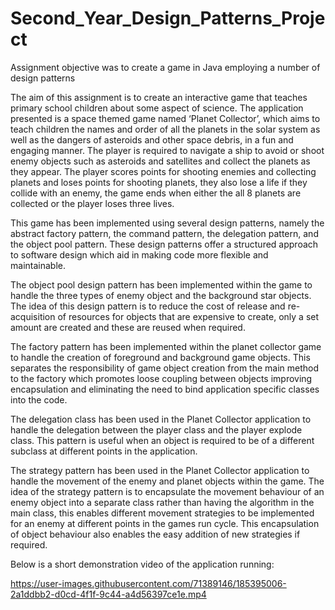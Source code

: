 # Second_Year_Design_Patterns_Project
Assignment objective was to create a game in Java employing a number of design patterns

The aim of this assignment is to create an interactive game that teaches primary school children about some aspect of science. The application presented is a space themed game named ‘Planet Collector’, which aims to teach children the names and order of all the planets in the solar system as well as the dangers of asteroids and other space debris, in a fun and engaging manner. The player is required to navigate a ship to avoid or shoot enemy objects such as asteroids and satellites and collect the planets as they appear. The player scores points for shooting enemies and collecting planets and loses points for shooting planets, they also lose a life if they collide with an enemy, the game ends when either the all 8 planets are collected or the player loses three lives. 

This game has been implemented using several design patterns, namely the abstract factory pattern, the command pattern, the delegation pattern, and the object pool pattern. These design patterns offer a structured approach to software design which aid in making code more flexible and maintainable.

The object pool design pattern has been implemented within the game to handle the three types of enemy object and the background star objects. The idea of this design pattern is to reduce the cost of release and re-acquisition of resources for objects that are expensive to create, only a set amount are created and these are reused when required.

The factory pattern has been implemented within the planet collector game to handle the creation of foreground and background game objects. This separates the responsibility of game object creation from the main method to the factory which promotes loose coupling between objects improving encapsulation and eliminating the need to bind application specific classes into the code.

The delegation class has been used in the Planet Collector application to handle the delegation between the player class and the player explode class. This pattern is useful when an object is required to be of a different subclass at different points in the application.

The strategy pattern has been used in the Planet Collector application to handle the movement of the enemy and planet objects within the game. The idea of the strategy pattern is to encapsulate the movement behaviour of an enemy object into a separate class rather than having the algorithm in the main class, this enables different movement strategies to be implemented for an enemy at different points in the games run cycle. This encapsulation of object behaviour also enables the easy addition of new strategies if required.

Below is a short demonstration video of the application running:

https://user-images.githubusercontent.com/71389146/185395006-2a1ddbb2-d0cd-4f1f-9c44-a4d56397ce1e.mp4

